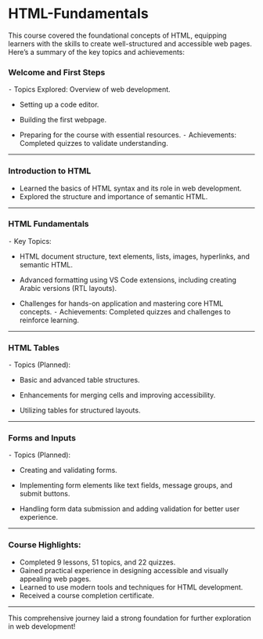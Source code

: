 # HTML-Fundamentals

This course covered the foundational concepts of HTML, equipping learners with the skills to create well-structured and accessible web pages. Here’s a summary of the key topics and achievements:

### Welcome and First Steps
⁃ Topics Explored: Overview of web development.

- Setting up a code editor.

- Building the first webpage.

- Preparing for the course with essential resources.
⁃ Achievements: Completed quizzes to validate understanding.
---
### Introduction to HTML
- Learned the basics of HTML syntax and its role in web development.
- Explored the structure and importance of semantic HTML.
---
### HTML Fundamentals
⁃ Key Topics:

- HTML document structure, text elements, lists, images, hyperlinks, and semantic HTML.

- Advanced formatting using VS Code extensions, including creating Arabic versions (RTL layouts).

- Challenges for hands-on application and mastering core HTML concepts.
⁃ Achievements: Completed quizzes and challenges to reinforce learning.
---
### HTML Tables
⁃ Topics (Planned):

- Basic and advanced table structures.

- Enhancements for merging cells and improving accessibility.

- Utilizing tables for structured layouts.

---
### Forms and Inputs
⁃ Topics (Planned):

- Creating and validating forms.

- Implementing form elements like text fields, message groups, and submit buttons.

- Handling form data submission and adding validation for better user experience.

---
### Course Highlights:
- Completed 9 lessons, 51 topics, and 22 quizzes.
- Gained practical experience in designing accessible and visually appealing web pages.
- Learned to use modern tools and techniques for HTML development.
- Received a course completion certificate.
---
This comprehensive journey laid a strong foundation for further exploration in web development!
